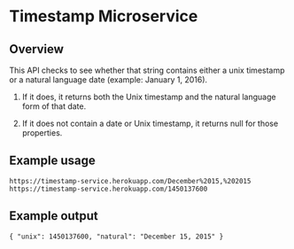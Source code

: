 # Timestamp Microservice

## Overview

This API checks to see whether that string contains either a unix timestamp or a natural language date (example: January 1, 2016).

1) If it does, it returns both the Unix timestamp and the natural language form of that date.

2) If it does not contain a date or Unix timestamp, it returns null for those properties.

## Example usage

```
https://timestamp-service.herokuapp.com/December%2015,%202015
https://timestamp-service.herokuapp.com/1450137600
```

## Example output

```
{ "unix": 1450137600, "natural": "December 15, 2015" }
```